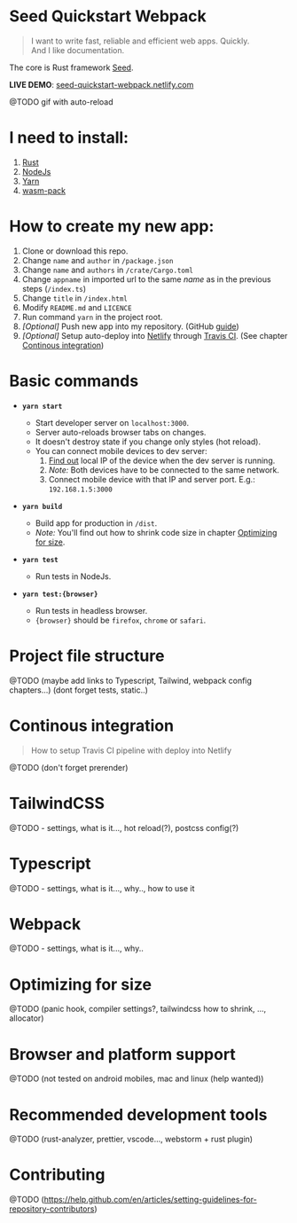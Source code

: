 # Seed Quickstart Webpack

> I want to write fast, reliable and efficient web apps. Quickly.  
> And I like documentation.

The core is Rust framework [Seed](https://seed-rs.org).

**LIVE DEMO**: [seed-quickstart-webpack.netlify.com](https://seed-quickstart-webpack.netlify.com)

@TODO gif with auto-reload

# I need to install:

1. [Rust](https://rust-lang.org/tools/install)
1. [NodeJs](https://nodejs.org/en/download/)
1. [Yarn](https://yarnpkg.com/lang/en/docs/install)
1. [wasm-pack](https://rustwasm.github.io/wasm-pack/installer/)

# How to create my new app:

1. Clone or download this repo.
1. Change `name` and `author` in `/package.json`
1. Change `name` and `authors` in `/crate/Cargo.toml`
1. Change `appname` in imported url to the same _name_ as in the previous steps (`/index.ts`)
1. Change `title` in `/index.html`
1. Modify `README.md` and `LICENCE`
1. Run command `yarn` in the project root.
1. _[Optional]_ Push new app into my repository. (GitHub [guide](https://help.github.com/en/articles/adding-an-existing-project-to-github-using-the-command-line))
1. _[Optional]_ Setup auto-deploy into [Netlify](https://www.netlify.com) through [Travis CI](https://travis-ci.org). (See chapter [Continous integration](#continous-integration))

# Basic commands

- **`yarn start`**

  - Start developer server on `localhost:3000`.
  - Server auto-reloads browser tabs on changes.
  - It doesn't destroy state if you change only styles (hot reload).
  - You can connect mobile devices to dev server:
    1. [Find out](https://www.whatismybrowser.com/detect/what-is-my-local-ip-address) local IP of the device when the dev server is running.
    1. _Note:_ Both devices have to be connected to the same network.
    1. Connect mobile device with that IP and server port. E.g.: `192.168.1.5:3000`

- **`yarn build`**

  - Build app for production in `/dist`.
  - _Note:_ You'll find out how to shrink code size in chapter [Optimizing for size](#optimizing-for-size).

- **`yarn test`**

  - Run tests in NodeJs.

- **`yarn test:{browser}`**
  - Run tests in headless browser.
  - `{browser}` should be `firefox`, `chrome` or `safari`.

# Project file structure

@TODO (maybe add links to Typescript, Tailwind, webpack config chapters...)
(dont forget tests, static..)

# Continous integration

> How to setup Travis CI pipeline with deploy into Netlify

@TODO (don't forget prerender)

# TailwindCSS

@TODO - settings, what is it..., hot reload(?), postcss config(?)

# Typescript

@TODO - settings, what is it..., why.., how to use it

# Webpack

@TODO - settings, what is it..., why..

# Optimizing for size

@TODO (panic hook, compiler settings?, tailwindcss how to shrink, ..., allocator)

# Browser and platform support

@TODO (not tested on android mobiles, mac and linux (help wanted))

# Recommended development tools

@TODO (rust-analyzer, prettier, vscode..., webstorm + rust plugin)

# Contributing

@TODO (https://help.github.com/en/articles/setting-guidelines-for-repository-contributors)
